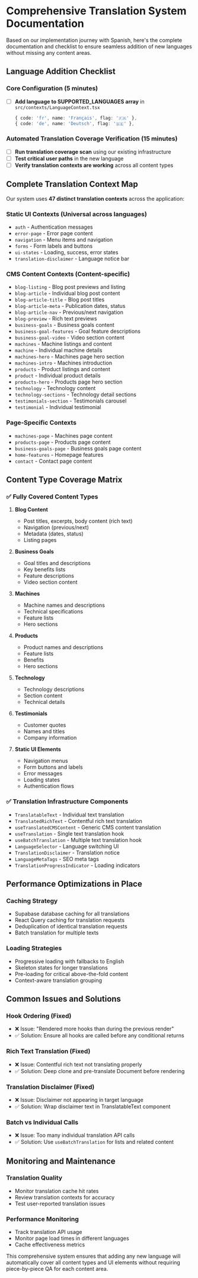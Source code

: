 # Comprehensive Translation System Documentation

Based on our implementation journey with Spanish, here's the complete documentation and checklist to ensure seamless addition of new languages without missing any content areas.

## Language Addition Checklist

### Core Configuration (5 minutes)
- [ ] **Add language to SUPPORTED_LANGUAGES array** in `src/contexts/LanguageContext.tsx`
  ```typescript
  { code: 'fr', name: 'Français', flag: '🇫🇷' },
  { code: 'de', name: 'Deutsch', flag: '🇩🇪' },
  ```

### Automated Translation Coverage Verification (15 minutes)
- [ ] **Run translation coverage scan** using our existing infrastructure
- [ ] **Test critical user paths** in the new language
- [ ] **Verify translation contexts are working** across all content types

## Complete Translation Context Map

Our system uses **47 distinct translation contexts** across the application:

### **Static UI Contexts** (Universal across languages)
- `auth` - Authentication messages
- `error-page` - Error page content  
- `navigation` - Menu items and navigation
- `forms` - Form labels and buttons
- `ui-states` - Loading, success, error states
- `translation-disclaimer` - Language notice bar

### **CMS Content Contexts** (Content-specific)
- `blog-listing` - Blog post previews and listing
- `blog-article` - Individual blog post content
- `blog-article-title` - Blog post titles
- `blog-article-meta` - Publication dates, status
- `blog-article-nav` - Previous/next navigation
- `blog-preview` - Rich text previews
- `business-goals` - Business goals content
- `business-goal-features` - Goal feature descriptions
- `business-goal-video` - Video section content
- `machines` - Machine listings and content
- `machine` - Individual machine details
- `machines-hero` - Machines page hero section
- `machines-intro` - Machines introduction
- `products` - Product listings and content
- `product` - Individual product details
- `products-hero` - Products page hero section
- `technology` - Technology content
- `technology-sections` - Technology detail sections
- `testimonials-section` - Testimonials carousel
- `testimonial` - Individual testimonial

### **Page-Specific Contexts**
- `machines-page` - Machines page content
- `products-page` - Products page content  
- `business-goals-page` - Business goals page content
- `home-features` - Homepage features
- `contact` - Contact page content

## Content Type Coverage Matrix

### ✅ **Fully Covered Content Types**

1. **Blog Content**
   - Post titles, excerpts, body content (rich text)
   - Navigation (previous/next)
   - Metadata (dates, status)
   - Listing pages

2. **Business Goals**
   - Goal titles and descriptions
   - Key benefits lists
   - Feature descriptions
   - Video section content

3. **Machines**
   - Machine names and descriptions
   - Technical specifications
   - Feature lists
   - Hero sections

4. **Products**
   - Product names and descriptions
   - Feature lists
   - Benefits
   - Hero sections

5. **Technology**
   - Technology descriptions
   - Section content
   - Technical details

6. **Testimonials**
   - Customer quotes
   - Names and titles
   - Company information

7. **Static UI Elements**
   - Navigation menus
   - Form buttons and labels
   - Error messages
   - Loading states
   - Authentication flows

### ✅ **Translation Infrastructure Components**
- `TranslatableText` - Individual text translation
- `TranslatedRichText` - Contentful rich text translation
- `useTranslatedCMSContent` - Generic CMS content translation
- `useTranslation` - Single text translation hook
- `useBatchTranslation` - Multiple text translation hook
- `LanguageSelector` - Language switching UI
- `TranslationDisclaimer` - Translation notice
- `LanguageMetaTags` - SEO meta tags
- `TranslationProgressIndicator` - Loading indicators

## Performance Optimizations in Place

### **Caching Strategy**
- Supabase database caching for all translations
- React Query caching for translation requests
- Deduplication of identical translation requests
- Batch translation for multiple texts

### **Loading Strategies**
- Progressive loading with fallbacks to English
- Skeleton states for longer translations
- Pre-loading for critical above-the-fold content
- Context-aware translation grouping

## Common Issues and Solutions

### **Hook Ordering (Fixed)**
- ❌ Issue: "Rendered more hooks than during the previous render"
- ✅ Solution: Ensure all hooks are called before any conditional returns

### **Rich Text Translation (Fixed)**
- ❌ Issue: Contentful rich text not translating properly
- ✅ Solution: Deep clone and pre-translate Document before rendering

### **Translation Disclaimer (Fixed)**
- ❌ Issue: Disclaimer not appearing in target language
- ✅ Solution: Wrap disclaimer text in TranslatableText component

### **Batch vs Individual Calls**
- ❌ Issue: Too many individual translation API calls
- ✅ Solution: Use `useBatchTranslation` for lists and related content

## Monitoring and Maintenance

### **Translation Quality**
- Monitor translation cache hit rates
- Review translation contexts for accuracy
- Test user-reported translation issues

### **Performance Monitoring**
- Track translation API usage
- Monitor page load times in different languages
- Cache effectiveness metrics

This comprehensive system ensures that adding any new language will automatically cover all content types and UI elements without requiring piece-by-piece QA for each content area.